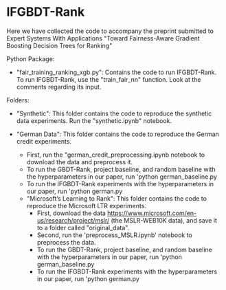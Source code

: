 # IFGBDT-Rank

Here we have collected the code to accompany the preprint submitted to Expert Systems With Applications "Toward Fairness-Aware Gradient Boosting Decision Trees for Ranking"  

Python Package:

- "fair_training_ranking_xgb.py": Contains the code to run IFGBDT-Rank. To run IFGBDT-Rank, use the "train_fair_nn" function. Look at the comments regarding its input.

Folders:

- "Synthetic": This folder contains the code to reproduce the synthetic data experiments. Run the "synthetic.ipynb" notebook.

- "German Data": This folder contains the code to reproduce the German credit experiments. 

  * First, run the "german_credit_preprocessing.ipynb notebook to download the data and preprocess it. 
  * To run the GBDT-Rank, project baseline, and random baseline with the hyperparameters in our paper, run 'python german_baseline.py
  * To run the IFGBDT-Rank experiments with the hyperparameters in our paper, run 'python german.py
  
  - "Microsoft’s Learning to Rank": This folder contains the code to reproduce the Microsoft LTR experiments.
    * First, download the data https://www.microsoft.com/en-us/research/project/mslr/ (the MSLR-WEB10K data), and save it to a folder called "original_data".
    * Second, run the 'preprocess_MSLR.ipynb' notebook to preprocess the data.
    * To run the GBDT-Rank, project baseline, and random baseline with the hyperparameters in our paper, run 'python german_baseline.py
    * To run the IFGBDT-Rank experiments with the hyperparameters in our paper, run 'python german.py
